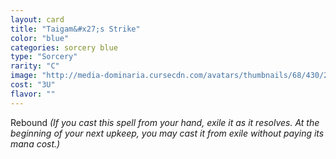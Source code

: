 ```yaml
---
layout: card
title: "Taigam&#x27;s Strike"
color: "blue"
categories: sorcery blue
type: "Sorcery"
rarity: "C"
image: "http://media-dominaria.cursecdn.com/avatars/thumbnails/68/430/200/283/635618494650698475.png"
cost: "3U"
flavor: ""
---
```


Rebound <em>(If you cast this spell from your hand, exile it as it resolves. At the beginning of your next upkeep, you may cast it from exile without paying its mana cost.)</em>
